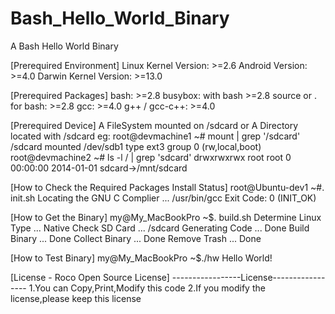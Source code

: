 Bash_Hello_World_Binary
=======================

A Bash Hello World Binary

[Prerequired Environment]
Linux Kernel Version: >=2.6
Android Version: >=4.0
Darwin Kernel Version: >=13.0

[Prerequired Packages]
bash: >=2.8
busybox: with bash >=2.8
source or . for bash: >=2.8
gcc: >=4.0
g++ / gcc-c++: >=4.0

[Prerequired Device]
A FileSystem mounted on /sdcard or A Directory located with /sdcard
eg:
root@devmachine1 ~# mount | grep '/sdcard'
/sdcard mounted /dev/sdb1 type ext3 group 0 (rw,local,boot)
root@devmachine2 ~# ls -l / | grep 'sdcard'
drwxrwxrwx root root 0 00:00:00 2014-01-01 sdcard->/mnt/sdcard

[How to Check the Required Packages Install Status]
root@Ubuntu-dev1 ~#. init.sh
Locating the GNU C Complier ... /usr/bin/gcc
Exit Code: 0 (INIT_OK)

[How to Get the Binary]
my@My_MacBookPro ~$. build.sh
Determine Linux Type ... Native
Check SD Card ... /sdcard
Generating Code ... Done
Build Binary ... Done
Collect Binary ... Done
Remove Trash ... Done

[How to Test Binary]
my@My_MacBookPro ~$./hw
Hello World!

[License - Roco Open Source License]
-----------------License-----------------
1.You can Copy,Print,Modify this code
2.If you modify the license,please keep
  this license
  

